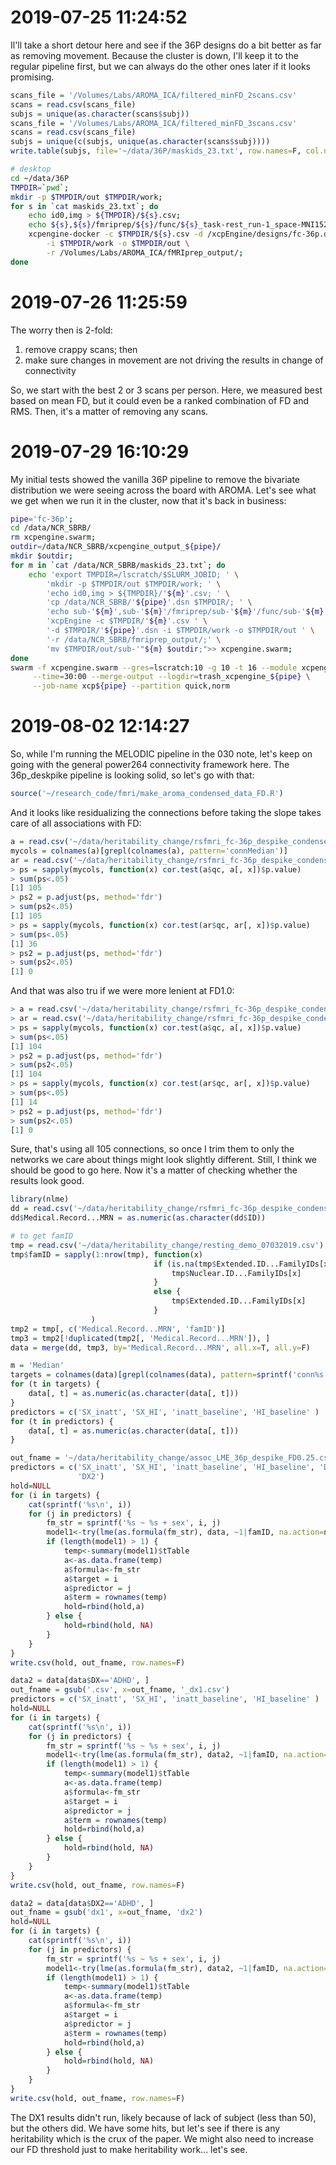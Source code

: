 # 2019-07-25 11:24:52

Il'll take a short detour here and see if the 36P designs do a bit better as far
as removing movement. Because the cluster is down, I'll keep it to the regular
pipeline first, but we can always do the other ones later if it looks promising.

```r
scans_file = '/Volumes/Labs/AROMA_ICA/filtered_minFD_2scans.csv'
scans = read.csv(scans_file)
subjs = unique(as.character(scans$subj))
scans_file = '/Volumes/Labs/AROMA_ICA/filtered_minFD_3scans.csv'
scans = read.csv(scans_file)
subjs = unique(c(subjs, unique(as.character(scans$subj))))
write.table(subjs, file='~/data/36P/maskids_23.txt', row.names=F, col.names=F, quote=F)
```

```bash
# desktop
cd ~/data/36P
TMPDIR=`pwd`;
mkdir -p $TMPDIR/out $TMPDIR/work;
for s in `cat maskids_23.txt`; do
    echo id0,img > ${TMPDIR}/${s}.csv;
    echo ${s},${s}/fmriprep/${s}/func/${s}_task-rest_run-1_space-MNI152NLin2009cAsym_desc-preproc_bold.nii.gz >> ${TMPDIR}/${s}.csv;
    xcpengine-docker -c $TMPDIR/${s}.csv -d /xcpEngine/designs/fc-36p.dsn \
        -i $TMPDIR/work -o $TMPDIR/out \
        -r /Volumes/Labs/AROMA_ICA/fMRIprep_output/;
done
```

# 2019-07-26 11:25:59

The worry then is 2-fold:

1) remove crappy scans; then
2) make sure changes in movement are not driving the results in change of connectivity

So, we start with the best 2 or 3 scans per person. Here, we measured best based
on mean FD, but it could even be a ranked combination of FD and RMS. Then, it's
a matter of removing any scans.

# 2019-07-29 16:10:29

My initial tests showed the vanilla 36P pipeline to remove the bivariate
distribution we were seeing across the board with AROMA. Let's see what we get
when we run it in the cluster, now that it's back in business:

```bash
pipe='fc-36p';
cd /data/NCR_SBRB/
rm xcpengine.swarm;
outdir=/data/NCR_SBRB/xcpengine_output_${pipe}/
mkdir $outdir;
for m in `cat /data/NCR_SBRB/maskids_23.txt`; do
    echo 'export TMPDIR=/lscratch/$SLURM_JOBID; ' \
        'mkdir -p $TMPDIR/out $TMPDIR/work; ' \
        'echo id0,img > ${TMPDIR}/'${m}'.csv; ' \
        'cp /data/NCR_SBRB/'${pipe}'.dsn $TMPDIR/; ' \
        'echo sub-'${m}',sub-'${m}'/fmriprep/sub-'${m}'/func/sub-'${m}'_task-rest_run-1_space-MNI152NLin2009cAsym_desc-preproc_bold.nii.gz >> ${TMPDIR}/'${m}'.csv; ' \
        'xcpEngine -c $TMPDIR/'${m}'.csv ' \
        '-d $TMPDIR/'${pipe}'.dsn -i $TMPDIR/work -o $TMPDIR/out ' \
        '-r /data/NCR_SBRB/fmriprep_output/;' \
        'mv $TMPDIR/out/sub-'"${m} $outdir;">> xcpengine.swarm;
done
swarm -f xcpengine.swarm --gres=lscratch:10 -g 10 -t 16 --module xcpengine/1.0rc1 \
     --time=30:00 --merge-output --logdir=trash_xcpengine_${pipe} \
     --job-name xcp${pipe} --partition quick,norm
```

# 2019-08-02 12:14:27

So, while I'm running the MELODIC pipeline in the 030 note, let's keep on going
with the general power264 connectivity framework here. The 36p_deskpike pipeline
is looking solid, so let's go with that:

```R
source('~/research_code/fmri/make_aroma_condensed_data_FD.R')
```

And it looks like residualizing the connections before taking the slope takes
care of all associations with FD:

```r
a = read.csv('~/data/heritability_change/rsfmri_fc-36p_despike_condensed_posOnly_FD0.25_slopes_n146_08022019.csv')
mycols = colnames(a)[grepl(colnames(a), pattern='connMedian')]
ar = read.csv('~/data/heritability_change/rsfmri_fc-36p_despike_condensed_posOnly_FD0.25_residSlopes_n146_08022019.csv')
> ps = sapply(mycols, function(x) cor.test(a$qc, a[, x])$p.value)
> sum(ps<.05)
[1] 105
> ps2 = p.adjust(ps, method='fdr')
> sum(ps2<.05)
[1] 105
> ps = sapply(mycols, function(x) cor.test(ar$qc, ar[, x])$p.value)
> sum(ps<.05)
[1] 36
> ps2 = p.adjust(ps, method='fdr')
> sum(ps2<.05)
[1] 0
```

And that was also tru if we were more lenient at FD1.0:

```r
> a = read.csv('~/data/heritability_change/rsfmri_fc-36p_despike_condensed_posOnly_FD1.00_slopes_n260_08022019.csv')
> ar = read.csv('~/data/heritability_change/rsfmri_fc-36p_despike_condensed_posOnly_FD1.00_residSlopes_n260_08022019.csv')
> ps = sapply(mycols, function(x) cor.test(a$qc, a[, x])$p.value)
> sum(ps<.05)
[1] 104
> ps2 = p.adjust(ps, method='fdr')
> sum(ps2<.05)
[1] 104
> ps = sapply(mycols, function(x) cor.test(ar$qc, ar[, x])$p.value)
> sum(ps<.05)
[1] 14
> ps2 = p.adjust(ps, method='fdr')
> sum(ps2<.05)
[1] 0
```

Sure, that's using all 105 connections, so once I trim them to only the networks
we care about things might look slightly different. Still, I think we should be
good to go here. Now it's a matter of checking whether the results look good.

```r
library(nlme)
dd = read.csv('~/data/heritability_change/rsfmri_fc-36p_despike_condensed_posOnly_FD0.25_residSlopes_n146_08022019.csv')
dd$Medical.Record...MRN = as.numeric(as.character(dd$ID))

# to get famID
tmp = read.csv('~/data/heritability_change/resting_demo_07032019.csv')
tmp$famID = sapply(1:nrow(tmp), function(x)
                                if (is.na(tmp$Extended.ID...FamilyIDs[x])) {
                                    tmp$Nuclear.ID...FamilyIDs[x]
                                }
                                else {
                                    tmp$Extended.ID...FamilyIDs[x]
                                }
                  )
tmp2 = tmp[, c('Medical.Record...MRN', 'famID')]
tmp3 = tmp2[!duplicated(tmp2[, 'Medical.Record...MRN']), ]
data = merge(dd, tmp3, by='Medical.Record...MRN', all.x=T, all.y=F)

m = 'Median'
targets = colnames(data)[grepl(colnames(data), pattern=sprintf('conn%s', m))]
for (t in targets) {
    data[, t] = as.numeric(as.character(data[, t]))
}
predictors = c('SX_inatt', 'SX_HI', 'inatt_baseline', 'HI_baseline' )
for (t in predictors) {
    data[, t] = as.numeric(as.character(data[, t]))
}

out_fname = '~/data/heritability_change/assoc_LME_36p_despike_FD0.25.csv'
predictors = c('SX_inatt', 'SX_HI', 'inatt_baseline', 'HI_baseline', 'DX',
               'DX2')
hold=NULL
for (i in targets) {
    cat(sprintf('%s\n', i))
    for (j in predictors) {
        fm_str = sprintf('%s ~ %s + sex', i, j)
        model1<-try(lme(as.formula(fm_str), data, ~1|famID, na.action=na.omit))
        if (length(model1) > 1) {
            temp<-summary(model1)$tTable
            a<-as.data.frame(temp)
            a$formula<-fm_str
            a$target = i
            a$predictor = j
            a$term = rownames(temp)
            hold=rbind(hold,a)
        } else {
            hold=rbind(hold, NA)
        }
    }
}
write.csv(hold, out_fname, row.names=F)

data2 = data[data$DX=='ADHD', ]
out_fname = gsub('.csv', x=out_fname, '_dx1.csv')
predictors = c('SX_inatt', 'SX_HI', 'inatt_baseline', 'HI_baseline' )
hold=NULL
for (i in targets) {
    cat(sprintf('%s\n', i))
    for (j in predictors) {
        fm_str = sprintf('%s ~ %s + sex', i, j)
        model1<-try(lme(as.formula(fm_str), data2, ~1|famID, na.action=na.omit))
        if (length(model1) > 1) {
            temp<-summary(model1)$tTable
            a<-as.data.frame(temp)
            a$formula<-fm_str
            a$target = i
            a$predictor = j
            a$term = rownames(temp)
            hold=rbind(hold,a)
        } else {
            hold=rbind(hold, NA)
        }
    }
}
write.csv(hold, out_fname, row.names=F)

data2 = data[data$DX2=='ADHD', ]
out_fname = gsub('dx1', x=out_fname, 'dx2')
hold=NULL
for (i in targets) {
    cat(sprintf('%s\n', i))
    for (j in predictors) {
        fm_str = sprintf('%s ~ %s + sex', i, j)
        model1<-try(lme(as.formula(fm_str), data2, ~1|famID, na.action=na.omit))
        if (length(model1) > 1) {
            temp<-summary(model1)$tTable
            a<-as.data.frame(temp)
            a$formula<-fm_str
            a$target = i
            a$predictor = j
            a$term = rownames(temp)
            hold=rbind(hold,a)
        } else {
            hold=rbind(hold, NA)
        }
    }
}
write.csv(hold, out_fname, row.names=F)
```

The DX1 results didn't run, likely because of lack of subject (less than 50),
but the others did. We have some hits, but let's see if there is any
heritability which is the crux of the paper. We might also need to increase our
FD threshold just to make heritability work... let's see.

